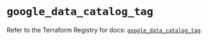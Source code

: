 # `google_data_catalog_tag`

Refer to the Terraform Registry for docs: [`google_data_catalog_tag`](https://registry.terraform.io/providers/hashicorp/google/6.36.1/docs/resources/data_catalog_tag).
